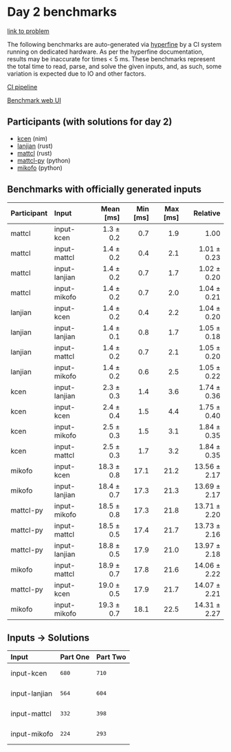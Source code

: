 # Day 2 benchmarks

[link to problem](https://adventofcode.com/2024/day/2)

The following benchmarks are auto-generated via
[hyperfine](https://github.com/sharkdp/hyperfine) by a CI system running on
dedicated hardware. As per the hyperfine documentation, results may be
inaccurate for times < 5 ms. These benchmarks represent the total time to read,
parse, and solve the given inputs, and, as such, some variation is expected due
to IO and other factors.

[CI pipeline](http://ci.papercode.net:8080/teams/main/pipelines/aoc2024)

[Benchmark web UI](https://aoc.ancalagon.black)


## Participants (with solutions for day 2)

- [kcen](https://github.com/kcen/aoc2024) (nim)
- [lanjian](https://github.com/lanjian/aoc-2024) (rust)
- [mattcl](https://github.com/mattcl/aoc2024) (rust)
- [mattcl-py](https://github.com/mattcl/aoc2024-py) (python)
- [mikofo](https://github.com/mikofo/aoc2024) (python)


## Benchmarks with officially generated inputs

| Participant | Input | Mean [ms] | Min [ms] | Max [ms] | Relative |
|:---|:---|---:|---:|---:|---:|
| mattcl | input-kcen | 1.3 ± 0.2 | 0.7 | 1.9 | 1.00 |
| mattcl | input-mattcl | 1.4 ± 0.2 | 0.4 | 2.1 | 1.01 ± 0.23 |
| mattcl | input-lanjian | 1.4 ± 0.2 | 0.7 | 1.7 | 1.02 ± 0.20 |
| mattcl | input-mikofo | 1.4 ± 0.2 | 0.7 | 2.0 | 1.04 ± 0.21 |
| lanjian | input-kcen | 1.4 ± 0.2 | 0.4 | 2.2 | 1.04 ± 0.20 |
| lanjian | input-lanjian | 1.4 ± 0.1 | 0.8 | 1.7 | 1.05 ± 0.18 |
| lanjian | input-mattcl | 1.4 ± 0.2 | 0.7 | 2.1 | 1.05 ± 0.20 |
| lanjian | input-mikofo | 1.4 ± 0.2 | 0.6 | 2.5 | 1.05 ± 0.22 |
| kcen | input-lanjian | 2.3 ± 0.3 | 1.4 | 3.6 | 1.74 ± 0.36 |
| kcen | input-kcen | 2.4 ± 0.4 | 1.5 | 4.4 | 1.75 ± 0.40 |
| kcen | input-mikofo | 2.5 ± 0.3 | 1.5 | 3.1 | 1.84 ± 0.35 |
| kcen | input-mattcl | 2.5 ± 0.3 | 1.7 | 3.2 | 1.84 ± 0.35 |
| mikofo | input-kcen | 18.3 ± 0.8 | 17.1 | 21.2 | 13.56 ± 2.17 |
| mikofo | input-lanjian | 18.4 ± 0.7 | 17.3 | 21.3 | 13.69 ± 2.17 |
| mattcl-py | input-mikofo | 18.5 ± 0.8 | 17.3 | 21.8 | 13.71 ± 2.20 |
| mattcl-py | input-mattcl | 18.5 ± 0.5 | 17.4 | 21.7 | 13.73 ± 2.16 |
| mattcl-py | input-lanjian | 18.8 ± 0.5 | 17.9 | 21.0 | 13.97 ± 2.18 |
| mikofo | input-mattcl | 18.9 ± 0.7 | 17.8 | 21.6 | 14.06 ± 2.22 |
| mattcl-py | input-kcen | 19.0 ± 0.5 | 17.9 | 21.7 | 14.07 ± 2.21 |
| mikofo | input-mikofo | 19.3 ± 0.7 | 18.1 | 22.5 | 14.31 ± 2.27 |


## Inputs -> Solutions

| Input | Part One | Part Two |
|:---|:---|:---|
|input-kcen|<pre>680</pre>|<pre>710</pre>|
|input-lanjian|<pre>564</pre>|<pre>604</pre>|
|input-mattcl|<pre>332</pre>|<pre>398</pre>|
|input-mikofo|<pre>224</pre>|<pre>293</pre>|